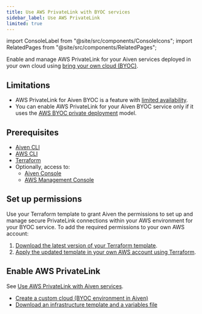 ```yaml
---
title: Use AWS PrivateLink with BYOC services
sidebar_label: Use AWS PrivateLink
limited: true
---
```


import ConsoleLabel from "@site/src/components/ConsoleIcons";
import RelatedPages from "@site/src/components/RelatedPages";

Enable and manage AWS PrivateLink for your Aiven services deployed in your own cloud using [bring your own cloud (BYOC)](/docs/platform/concepts/byoc).

## Limitations

- AWS PrivateLink for Aiven BYOC is a feature with [limited availability](/docs/platform/concepts/service-and-feature-releases#limited-availability-).
- You can enable AWS PrivateLink for your Aiven BYOC service only if it uses the [AWS BYOC
  private deployment](/docs/platform/concepts/byoc#byoc-architecture) model.

## Prerequisites

- [Aiven CLI](/docs/tools/cli)
- [AWS CLI](https://aws.amazon.com/cli/)
- [Terraform](https://developer.hashicorp.com/terraform)
- Optionally, access to:
  - [Aiven Console](https://console.aiven.io/)
  - [AWS Management Console](https://console.aws.amazon.com)

## Set up permissions

Use your Terraform template to grant Aiven the permissions to set up and manage secure
PrivateLink connections within your AWS environment for your BYOC service. To add the
required permissions to your own AWS account:

1. [Download the latest version of your Terraform template](/docs/platform/howto/byoc/download-infrastructure-template).
1. [Apply the updated template in your own AWS account using Terraform](/docs/platform/howto/byoc/create-cloud/create-aws-custom-cloud#deploy-the-template).

## Enable AWS PrivateLink

See
[Use AWS PrivateLink with Aiven services](/docs/platform/howto/use-aws-privatelinks#enable-aws-privatelink).

<RelatedPages/>

- [Create a custom cloud (BYOC environment in Aiven)](/docs/platform/howto/byoc/create-cloud/create-aws-custom-cloud#create-a-custom-cloud)
- [Download an infrastructure template and a variables file](/docs/platform/howto/byoc/download-infrastructure-template)
